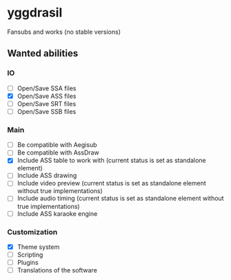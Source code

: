 # yggdrasil
Fansubs and works (no stable versions)

## Wanted abilities
### IO
- [ ] Open/Save SSA files
- [x] Open/Save ASS files
- [ ] Open/Save SRT files
- [ ] Open/Save SSB files
### Main
- [ ] Be compatible with Aegisub
- [ ] Be compatible with AssDraw
- [x] Include ASS table to work with (current status is set as standalone element)
- [ ] Include ASS drawing
- [ ] Include video preview (current status is set as standalone element without true implementations)
- [ ] Include audio timing (current status is set as standalone element without true implementations)
- [ ] Include ASS karaoke engine
### Customization
- [x] Theme system
- [ ] Scripting
- [ ] Plugins
- [ ] Translations of the software
